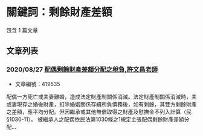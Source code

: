 # 關鍵詞：剩餘財產差額

包含 1 篇文章

## 文章列表

### 2020/08/27 [配偶剩餘財產差額分配之稅負,許文昌老師](../../articles/419535_%E9%85%8D%E5%81%B6%E5%89%A9%E9%A4%98%E8%B2%A1%E7%94%A2%E5%B7%AE%E9%A1%8D%E5%88%86%E9%85%8D%E4%B9%8B%E7%A8%85%E8%B2%A0%2C%E8%A8%B1%E6%96%87%E6%98%8C%E8%80%81%E5%B8%AB.md)
- 文章編號：419535

配偶一方死亡或夫妻離婚，造成法定財產制關係消滅。法定財產制關係消滅時，夫或妻現存之婚後財產，扣除婚姻關係存續所負債務後，如有剩餘，其雙方剩餘財產之差額，應平均分配。但因繼承或其他無償取得之財產及慰撫金不列入計算（民§1030-11）。 被繼承人之配偶依民法第1030條之1規定主張配偶剩餘財產差額分配...
